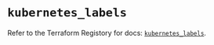 # `kubernetes_labels`

Refer to the Terraform Registory for docs: [`kubernetes_labels`](https://www.terraform.io/docs/providers/kubernetes/r/labels).
